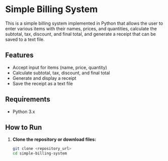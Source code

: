 # Simple Billing System  

This is a simple billing system implemented in Python that allows the user to enter various items with their names, prices, and quantities, calculate the subtotal, tax, discount, and final total, and generate a receipt that can be saved to a text file.  

## Features  

- Accept input for items (name, price, quantity)  
- Calculate subtotal, tax, discount, and final total  
- Generate and display a receipt  
- Save the receipt as a text file  

## Requirements  

- Python 3.x  

## How to Run  

1. **Clone the repository or download files:**  
   ```bash  
   git clone <repository_url>  
   cd simple-billing-system